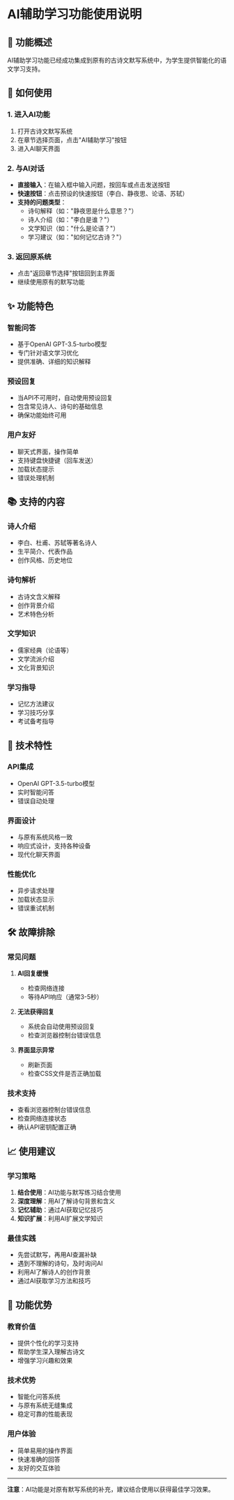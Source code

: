 # AI辅助学习功能使用说明

## 🎯 功能概述

AI辅助学习功能已经成功集成到原有的古诗文默写系统中，为学生提供智能化的语文学习支持。

## 🚀 如何使用

### 1. 进入AI功能
1. 打开古诗文默写系统
2. 在章节选择页面，点击"AI辅助学习"按钮
3. 进入AI聊天界面

### 2. 与AI对话
- **直接输入**：在输入框中输入问题，按回车或点击发送按钮
- **快速按钮**：点击预设的快速按钮（李白、静夜思、论语、苏轼）
- **支持的问题类型**：
  - 诗句解释（如："静夜思是什么意思？"）
  - 诗人介绍（如："李白是谁？"）
  - 文学知识（如："什么是论语？"）
  - 学习建议（如："如何记忆古诗？"）

### 3. 返回原系统
- 点击"返回章节选择"按钮回到主界面
- 继续使用原有的默写功能

## ✨ 功能特色

### 智能问答
- 基于OpenAI GPT-3.5-turbo模型
- 专门针对语文学习优化
- 提供准确、详细的知识解释

### 预设回复
- 当API不可用时，自动使用预设回复
- 包含常见诗人、诗句的基础信息
- 确保功能始终可用

### 用户友好
- 聊天式界面，操作简单
- 支持键盘快捷键（回车发送）
- 加载状态提示
- 错误处理机制

## 📚 支持的内容

### 诗人介绍
- 李白、杜甫、苏轼等著名诗人
- 生平简介、代表作品
- 创作风格、历史地位

### 诗句解析
- 古诗文含义解释
- 创作背景介绍
- 艺术特色分析

### 文学知识
- 儒家经典（论语等）
- 文学流派介绍
- 文化背景知识

### 学习指导
- 记忆方法建议
- 学习技巧分享
- 考试备考指导

## 🔧 技术特性

### API集成
- OpenAI GPT-3.5-turbo模型
- 实时智能问答
- 错误自动处理

### 界面设计
- 与原有系统风格一致
- 响应式设计，支持各种设备
- 现代化聊天界面

### 性能优化
- 异步请求处理
- 加载状态显示
- 错误重试机制

## 🛠️ 故障排除

### 常见问题

1. **AI回复缓慢**
   - 检查网络连接
   - 等待API响应（通常3-5秒）

2. **无法获得回复**
   - 系统会自动使用预设回复
   - 检查浏览器控制台错误信息

3. **界面显示异常**
   - 刷新页面
   - 检查CSS文件是否正确加载

### 技术支持
- 查看浏览器控制台错误信息
- 检查网络连接状态
- 确认API密钥配置正确

## 📈 使用建议

### 学习策略
1. **结合使用**：AI功能与默写练习结合使用
2. **深度理解**：用AI了解诗句背景和含义
3. **记忆辅助**：通过AI获取记忆技巧
4. **知识扩展**：利用AI扩展文学知识

### 最佳实践
- 先尝试默写，再用AI查漏补缺
- 遇到不理解的诗句，及时询问AI
- 利用AI了解诗人的创作背景
- 通过AI获取学习方法和技巧

## 🎉 功能优势

### 教育价值
- 提供个性化的学习支持
- 帮助学生深入理解古诗文
- 增强学习兴趣和效果

### 技术优势
- 智能化问答系统
- 与原有系统无缝集成
- 稳定可靠的性能表现

### 用户体验
- 简单易用的操作界面
- 快速准确的回答
- 友好的交互体验

---

**注意**：AI功能是对原有默写系统的补充，建议结合使用以获得最佳学习效果。
